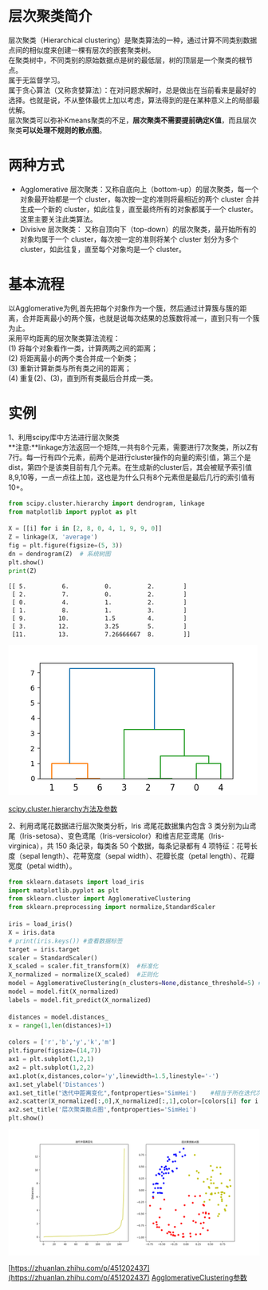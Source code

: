 # 层次聚类简介 
层次聚类（Hierarchical clustering）是聚类算法的一种，通过计算不同类别数据点间的相似度来创建一棵有层次的嵌套聚类树。  
在聚类树中，不同类别的原始数据点是树的最低层，树的顶层是一个聚类的根节点。    
属于无监督学习。       
属于贪心算法（又称贪婪算法）：在对问题求解时，总是做出在当前看来是最好的选择。也就是说，不从整体最优上加以考虑，算法得到的是在某种意义上的局部最优解。        
层次聚类可以弥补Kmeans聚类的不足，**层次聚类不需要提前确定K值**，而且层次聚类**可以处理不规则的散点图**。        


# 两种方式
 
* Agglomerative 层次聚类：又称自底向上（bottom-up）的层次聚类，每一个对象最开始都是一个 cluster，每次按一定的准则将最相近的两个 cluster 合并生成一个新的 cluster，如此往复，直至最终所有的对象都属于一个 cluster。这里主要关注此类算法。  
* Divisive 层次聚类： 又称自顶向下（top-down）的层次聚类，最开始所有的对象均属于一个 cluster，每次按一定的准则将某个 cluster 划分为多个 cluster，如此往复，直至每个对象均是一个 cluster。  

# 基本流程
以Agglomerative为例,首先把每个对象作为一个簇，然后通过计算簇与簇的距离，合并距离最小的两个簇，也就是说每次结果的总簇数将减一，直到只有一个簇为止。   
采用平均距离的层次聚类算法流程：   
(1) 将每个对象看作一类，计算两两之间的距离；  
(2) 将距离最小的两个类合并成一个新类；  
(3) 重新计算新类与所有类之间的距离；  
(4) 重复(2)、(3)，直到所有类最后合并成一类。  

# 实例
1、利用scipy库中方法进行层次聚类    
**注意:**linkage方法返回一个矩阵,一共有8个元素，需要进行7次聚类，所以Z有7行。每一行有四个元素，前两个是进行cluster操作的向量的索引值，第三个是dist，第四个是该类目前有几个元素。在生成新的cluster后，其会被赋予索引值8,9,10等，一点一点往上加，这也是为什么只有8个元素但是最后几行的索引值有10+。    

```python
from scipy.cluster.hierarchy import dendrogram, linkage
from matplotlib import pyplot as plt

X = [[i] for i in [2, 8, 0, 4, 1, 9, 9, 0]]
Z = linkage(X, 'average')   
fig = plt.figure(figsize=(5, 3))
dn = dendrogram(Z)  # 系统树图
plt.show()
print(Z)
```
```
[[ 5.          6.          0.          2.        ]
 [ 2.          7.          0.          2.        ]
 [ 0.          4.          1.          2.        ]
 [ 1.          8.          1.          3.        ]
 [ 9.         10.          1.5         4.        ]
 [ 3.         12.          3.25        5.        ]
 [11.         13.          7.26666667  8.        ]]
```
![](image/Figure_2.png)     

[scipy.cluster.hierarchy方法及参数](https://blog.csdn.net/Petersburg/article/details/121981388)    

2、利用鸢尾花数据进行层次聚类分析，Iris 鸢尾花数据集内包含 3 类分别为山鸢尾（Iris-setosa）、变色鸢尾（Iris-versicolor）和维吉尼亚鸢尾（Iris-virginica），共 150 条记录，每类各 50 个数据，每条记录都有 4 项特征：花萼长度（sepal length）、花萼宽度（sepal width）、花瓣长度（petal length）、花瓣宽度（petal width）。    

```python
from sklearn.datasets import load_iris
import matplotlib.pyplot as plt
from sklearn.cluster import AgglomerativeClustering
from sklearn.preprocessing import normalize,StandardScaler

iris = load_iris()
X = iris.data
# print(iris.keys()) #查看数据标签
target = iris.target
scaler = StandardScaler()
X_scaled = scaler.fit_transform(X)  #标准化
X_normalized = normalize(X_scaled)  #正则化
model = AgglomerativeClustering(n_clusters=None,distance_threshold=5) #距离阈值高于该阈值(5)，聚类将不会合并。
model = model.fit(X_normalized)
labels = model.fit_predict(X_normalized)
 
distances = model.distances_
x = range(1,len(distances)+1)

colors = ['r','b','y','k','m']
plt.figure(figsize=(14,7))
ax1 = plt.subplot(1,2,1)
ax2 = plt.subplot(1,2,2)
ax1.plot(x,distances,color='y',linewidth=1.5,linestyle='-')
ax1.set_ylabel('Distances')
ax1.set_title("迭代中距离变化",fontproperties='SimHei')    #相当于所在迭代次数的根节点，对应子节点(两类)的距离
ax2.scatter(X_normalized[:,0],X_normalized[:,1],color=[colors[i] for i in labels])
ax2.set_title('层次聚类散点图',fontproperties='SimHei')
plt.show()
```
![](image/Figure_1.png)

[https://zhuanlan.zhihu.com/p/451202437](https://zhuanlan.zhihu.com/p/451202437)
[AgglomerativeClustering参数](http://www.manongjc.com/detail/31-uycwwsgdefbcmua.html)
